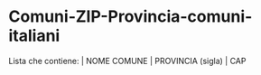 # Comuni-ZIP-Provincia-comuni-italiani

Lista che contiene:
| NOME COMUNE | PROVINCIA (sigla) | CAP


